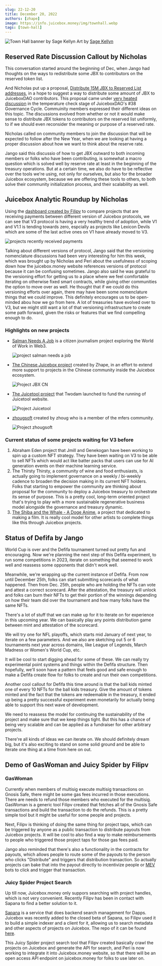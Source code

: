 ```yaml
---
slug: 22-12-20
title: December 20, 2022
authors: [zhape]
image: https://info.juicebox.money/img/townhall.webp
tags: [town-hall]
---
```


![Town Hall banner by Sage Kellyn](/img/townhall.webp) 
Art by [Sage Kellyn](https://twitter.com/SageKellyn)



## Reserved Rate Discussion Callout by Nicholas

This conversation started around the beginning of Dec, when Jango had thoughts on the ways to redistribute some JBX to contributors on the reserved token list.  

And Nicholas put up a proposal, [Distribute 15M JBX to Reserved List addresses](https://juicetool.xyz/nance/juicebox/proposal/0562102b96224ba1b7fb820d2ca5e4ec), in a hope to suggest a way to distribute some amount of JBX to JuiceboxDAO contributors. This proposal came under [very heated discussion](https://discord.com/channels/775859454780244028/1052301913879744552) in the temperature check stage of JuiceboxDAO's #38 Governance Cycle. Commuinity members expressed their different ideas on this topic. The discussions evolved from whether or not it would make sense to distribute JBX tokens to contributors on the reserved list uniformly, to if we should even reconsider the meaning or purpose of a reserved rate. 

Nicholas called on community members to join the discussion that will be expected to follow after the New Year, when we are looking at having a proper discussion about how we want to think about the reserve rate. 

Jango said this discussio of how to get JBX outward to both incoming members or folks who have been contributing, is somewhat a macro question which is solved well by reserve rate at least in the beginning of the treasury operations. But at a certain time, we also do have to be reflective over the tools we're using, not only for ourselves, but also for the broader Juicebox ecosystem, because we are offering these tools to others, to both solve their community initialization process, and their scalability as well.



## Juicebox Analytic Roundup by Nicholas

 Using the [dashboard created by Filipv](https://dune.com/filipv/recent-recipients) to compare projects that are receiving payments between different version of Juicebox protocols, we can see that V3 protocol is having a very healthy trend of adoption, while V1 and V1.1 is tending towards zero, espcially as projects like Lexicon Devils which are some of the last active ones on V1 have already moved to V3.

![projects recently received payments](recent_recepients.webp)

Talking about different versions of protocol, Jango said that the versioning nomenclature discussions had been very interesting for him this week, which was brought up by Nicholas and Peri about the usefulness of scoping down how the juicebox.money website references versions of protocol because it can be confusing sometimes. Jango also said he was grateful to the versioning effort for getting us to a place where we feel comfortable iterating on otherwise fixed smart contracts, while giving other communities the option to move over as well. He thought that if we could do this versioning efforts over again, there may have been some nomenclature things that we could improve. This definitely encourages us to be open-minded abou how we go from here. A lot of treasuries have evolved over to V3, but we might still want a lot of that versioning infrastructure to create some path forward, given the risks or features that we find compelling enough to do.

### Highlights on new projects

- [Salman Needs A Job](https://juicebox.money/@salmanneedsajob) is a citizen journalism project exploring the World of Work in Web3.

  ![project salman needs a job](project_salmanneedsajob.webp)

- [The Chinese Juicebox project](https://juicebox.money/@jbxcn) created by Zhape, in an effort to extend more support to projects in the Chinese community inside the Juicebox ecosystem.

  ![Project JBX CN](project_jbxcn.webp)

- [The Juicetool project](https://juicebox.money/@juicetool) that Twodam launched to fund the running of Juicetool website.

  ![Project Juicetool](project_juicetool.webp)

- [zhougsoft](https://juicebox.money/@zhougsoft) created by zhoug who is a member of the mfers community.

  ![Project zhougsoft](project_zhougsoft.webp)

### Current status of some projects waiting for V3 before

1. Abraham Eden project that Jmill and Genekogan have been working to spin up a custom NFT strategy. They have been waiting on V3 to be able to sell NFTs which would act like batter packs that users can use for AI generation events on their machine learning service.
2. The Thirsty Thirsty, a community of wine and food enthusiasts, is actually going to implement governance on a weekly / bi-weekly cadence to broaden the decision making in its current NFT holders. Folks that starting to empower the community are thinking about proposal for the community to deploy a Juicebox treasury to orchestrate its sense of purpose. This is a pretty cool, long-term oriented project that's trying to play with a more sustainable regenerative business model alongside the governance and treasury dynamic.
3. [The Shiba and the Whale - A Doge Anime](https://juicebox.money/@mecenia),  a project that dedicated to making a film. It is really cool model for other artists to complete things like this through Juicebox projects.



## Status of Defifa by Jango

World Cup is over and the Defifa tournament turned out pretty fun and encouraging. Now we're planning the next step of this Defifa experiment, to run some competitions in  2023, iterate on something that seemed to work well and reassess some opponents that didn't work well.

Meanwhile, we're wrapping up the current instance of Defifa. From now until December 25th, folks can start submitting scorecards of what happened. Then from Dec. 25th, people who are holding the NFTs can vote and attest a correct scorecard. After the attestation, the treasury will unlock and folks can burn their NFTs to get their portion of the winnings depending on how their team did over the tournament and how many folks have the same NFTs.

There's a lot of stuff that we can make up for it to iterate on  for experience in this upcoming year. We can basically play any points distribution game between mint and attestation of the scorecard. 

We will try one for NFL playoffs, which starts mid January of next year, to iterate on a few parameters. And we also are sketching out 5 or 6 tournaments next year across domains, like League of Legends, March Madness or Women's World Cup, etc.

It will be cool to start digging ahead for some of these. We can really try experimental point systems and things within the Defifa structure. Then hopefully, we'll soon have a pattern that feels good and safe enough to make a Defifa create flow for folks to create and run their own competitions.

Another cool callout for Defifa this time around is that the ball kids minted one of every 10 NFTs for the ball kids treasury. Give the amount of tokens minted and the fact that the tokens are redeemable in the treasury, it ended up being a pretty successful experiment even monetarily for actually being able to support this next wave of development.

We need to reassess the model for continuing the sustainability of the project and make sure that we keep things tight. But this has a chance of being very scalable and can be applied as a fundraiser for other arbitrary projects. 

There're all kinds of ideas we can iterate on. We should definitely dream big, but it's also exciting to stand on some solid ground and be able to iterate one thing at a time from here on out.



## Demo of GasWoman and Juicy Spider by Filipv

### GasWoman

Currently when members of multisig execute multisig transactions on Gnosis Safe, there might be some gas fees incurred in those executions. There are needs to refund those members who executed for the multisig. GasWoman is a generic tool Filipv created that fetches all of the Gnosis Safe transactions and build the transaction to do the refunds. This is a pretty simple tool but it might be useful for some people and projects.

Next, Filipv is thinking of doing the same thing for project taps, which can be triggered by anyone as a public transaction to distribute payouts from Juicebox projects. It will be cool to also find a way to make reimbursements to people who triggered those project taps for those gas fees paid.

Jango also reminded that there's also a functionality in the contracts for payouts, which allows people to route some of the payouts to the person who clicks "Distribute" and triggers that distribution transaction. So actually projects can bake that into the payout directly to incentivize people or [MEV](https://www.blocknative.com/blog/what-is-mev) bots to click and trigger that transaction.

### Juicy Spider Project Search

Up till now,  Juicebox.money only suppors searching with project handles, which is not very convenient. Recently Filipv has been in contact with Sapana to find a better solution to it.

[Sapana](https://sepana.io/) is a service that does backend search management for Dapps. Juicebox was recently added to the closed beta of Sapana, so Filipv used it to build a simple indexer and a client for it, allowing us to search metadata and other aspects of projects on Juicebox. The repo of it can be found [here](https://github.com/jbx-protocol/juicy-spider).

This Juicy Spider project search tool that Filipv created  basically crawl the projects on Juicebox and generate the API for search, and Peri is now working to integrate it into Juicebox.money website, so that there will be an open access API endpoint on juicebox.money for folks to use later on.

